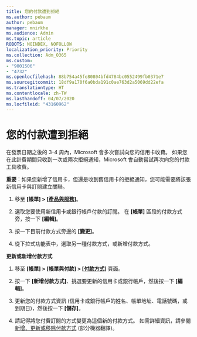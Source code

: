 ```yaml
---
title: 您的付款遭到拒絕
ms.author: pebaum
author: pebaum
manager: mnirkhe
ms.audience: Admin
ms.topic: article
ROBOTS: NOINDEX, NOFOLLOW
localization_priority: Priority
ms.collection: Adm_O365
ms.custom:
- "9001506"
- "4732"
ms.openlocfilehash: 88b754a45fe80804bfd4784bc0552499fb0371e7
ms.sourcegitcommit: 18df9a170f6a0bda191c0ae763d2a5069dd22efa
ms.translationtype: HT
ms.contentlocale: zh-TW
ms.lasthandoff: 04/07/2020
ms.locfileid: "43160962"
---
```

# <a name="your-payment-was-declined"></a>您的付款遭到拒絕

在發票日期之後的 3-4 周內，Microsoft 會多次嘗試向您的信用卡收費。  如果您在此計費期間只收到一次或兩次拒絕通知，Microsoft 會自動嘗試再次向您的付款工具收費。  

**重要**：如果您新增了信用卡，但還是收到舊信用卡的拒絕通知，您可能需要將該張新信用卡與訂閱建立關聯。

1. 移至 **[帳單] > [[產品與服務](https://go.microsoft.com/fwlink/p/?linkid=842054)]**。

2. 選取您要使用新信用卡或銀行帳戶付款的訂閱。 在 **[帳單]** 區段的付款方式旁，按一下 **[編輯]**。

3. 按一下目前付款方式旁邊的 **[變更]**。

4. 從下拉式功能表中，選取另一種付款方式，或新增付款方式。

**更新或新增付款方式**

1. 移至 **[帳單] > [帳單與付款] > [[付款方式](https://go.microsoft.com/fwlink/p/?linkid=2018806)]** 頁面。

2. 按一下 **[新增付款方式]**、挑選要更新的信用卡或銀行帳戶，然後按一下 **[編輯]**。

3. 更新您的付款方式資訊 (信用卡或銀行帳戶的姓名、帳單地址、電話號碼，或到期日)，然後按一下 **[儲存]**。

4. 請記得將您付費訂閱的方式變更為這個新的付款方式。 如需詳細資訊，請參閱[新增、更新或移除付款方式](https://go.microsoft.com/fwlink/?linkid=2118133) (部分機器翻譯)。 
